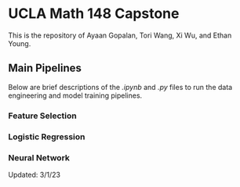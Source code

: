 # UCLA Math 148 Capstone
This is the repository of Ayaan Gopalan, Tori Wang, Xi Wu, and Ethan Young.

## Main Pipelines
Below are brief descriptions of the _.ipynb_ and _.py_ files to run the data engineering and model training pipelines.

### Feature Selection

### Logistic Regression

### Neural Network

Updated: 3/1/23
